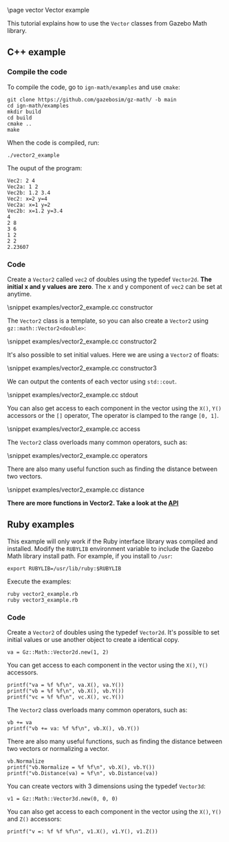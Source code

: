 \page vector Vector example

This tutorial explains how to use the `Vector` classes from Gazebo Math library.

## C++ example

### Compile the code

To compile the code, go to `ign-math/examples` and use `cmake`:

```{.sh}
git clone https://github.com/gazebosim/gz-math/ -b main
cd ign-math/examples
mkdir build
cd build
cmake ..
make
```

When the code is compiled, run:

```{.sh}
./vector2_example
```

The ouput of the program:

```{.sh}
Vec2: 2 4
Vec2a: 1 2
Vec2b: 1.2 3.4
Vec2: x=2 y=4
Vec2a: x=1 y=2
Vec2b: x=1.2 y=3.4
4
2 8
3 6
1 2
2 2
2.23607
```

### Code

Create a `Vector2` called `vec2` of doubles using the typedef `Vector2d`. **The initial x and y values are zero**. The x and y component of `vec2` can be set at anytime.

\snippet examples/vector2_example.cc constructor


The `Vector2` class is a template, so you can also create a `Vector2` using `gz::math::Vector2<double>`:

\snippet examples/vector2_example.cc constructor2

It's also possible to set initial values. Here we are using a `Vector2` of floats:

\snippet examples/vector2_example.cc constructor3

We can output the contents of each vector using `std::cout`.

\snippet examples/vector2_example.cc stdout

You can also get access to each component in the vector using the `X()`, `Y()` accessors or the `[]` operator, The operator is clamped to the range `[0, 1]`.

\snippet examples/vector2_example.cc access

The `Vector2` class overloads many common operators, such as:

\snippet examples/vector2_example.cc operators

There are also many useful function such as finding the distance between two vectors.

\snippet examples/vector2_example.cc distance

**There are more functions in Vector2. Take a look at the [API](https://gazebosim.org/libs/math)**

## Ruby examples

This example will only work if the Ruby interface library was compiled and installed. Modify the `RUBYLIB` environment variable to include the Gazebo Math library install path. For example, if you install to `/usr`:

```{.sh}
export RUBYLIB=/usr/lib/ruby:$RUBYLIB
```

Execute the examples:

```{.sh}
ruby vector2_example.rb
ruby vector3_example.rb
```

### Code

Create a `Vector2` of doubles using the typedef `Vector2d`. It's possible to set initial values or use another object to create a identical copy.

```{.rb}
va = Gz::Math::Vector2d.new(1, 2)
```

You can get access to each component in the vector using the `X()`, `Y()` accessors.

```{.rb}
printf("va = %f %f\n", va.X(), va.Y())
printf("vb = %f %f\n", vb.X(), vb.Y())
printf("vc = %f %f\n", vc.X(), vc.Y())
```

The `Vector2` class overloads many common operators, such as:

```{.rb}
vb += va
printf("vb += va: %f %f\n", vb.X(), vb.Y())
```

There are also many useful functions, such as finding the distance between two vectors or normalizing a vector.

```{.rb}
vb.Normalize
printf("vb.Normalize = %f %f\n", vb.X(), vb.Y())
printf("vb.Distance(va) = %f\n", vb.Distance(va))
```

You can create vectors with 3 dimensions using the typedef `Vector3d`:

```{.rb}
v1 = Gz::Math::Vector3d.new(0, 0, 0)
```

You can also get access to each component in the vector using the `X()`, `Y()` and `Z()` accessors:

```{.rb}
printf("v =: %f %f %f\n", v1.X(), v1.Y(), v1.Z())
```
